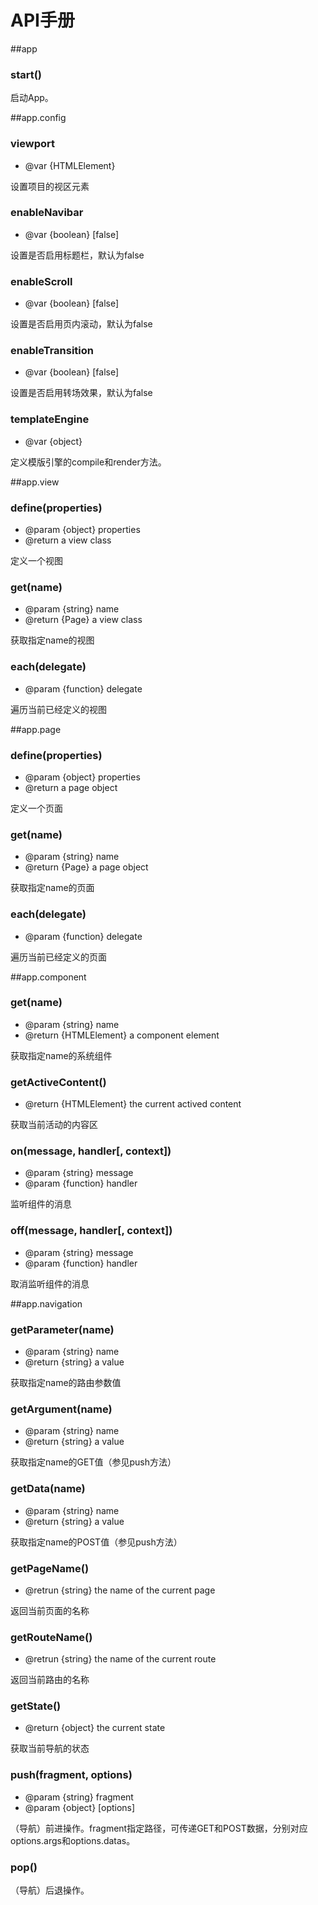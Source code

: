 # API手册

##app

### start()

启动App。

##app.config

### viewport

* @var {HTMLElement}

设置项目的视区元素

### enableNavibar

* @var {boolean} [false]

设置是否启用标题栏，默认为false

### enableScroll

* @var {boolean} [false]

设置是否启用页内滚动，默认为false

### enableTransition

* @var {boolean} [false]

设置是否启用转场效果，默认为false

### templateEngine

* @var {object}

定义模版引擎的compile和render方法。

##app.view

### define(properties)

* @param {object} properties
* @return a view class

定义一个视图

### get(name)

* @param {string} name
* @return {Page} a view class

获取指定name的视图

### each(delegate)

* @param {function} delegate

遍历当前已经定义的视图

##app.page

### define(properties)

* @param {object} properties
* @return a page object

定义一个页面

### get(name)

* @param {string} name
* @return {Page} a page object

获取指定name的页面

### each(delegate)

* @param {function} delegate

遍历当前已经定义的页面

##app.component

### get(name)

* @param {string} name
* @return {HTMLElement} a component element

获取指定name的系统组件

### getActiveContent()

* @return {HTMLElement} the current actived content

获取当前活动的内容区

### on(message, handler\[, context\])

* @param {string} message
* @param {function} handler

监听组件的消息

### off(message, handler\[, context\])

* @param {string} message
* @param {function} handler

取消监听组件的消息

##app.navigation

### getParameter(name)

* @param {string} name
* @return {string} a value

获取指定name的路由参数值

### getArgument(name)

* @param {string} name
* @return {string} a value

获取指定name的GET值（参见push方法）

### getData(name)

* @param {string} name
* @return {string} a value

获取指定name的POST值（参见push方法）

### getPageName()

* @retrun {string} the name of the current page

返回当前页面的名称

### getRouteName()

* @retrun {string} the name of the current route

返回当前路由的名称

### getState()

* @return {object} the current state

获取当前导航的状态

### push(fragment, options)

* @param {string} fragment
* @param {object} [options]

（导航）前进操作。fragment指定路径，可传递GET和POST数据，分别对应options.args和options.datas。

### pop()

（导航）后退操作。
